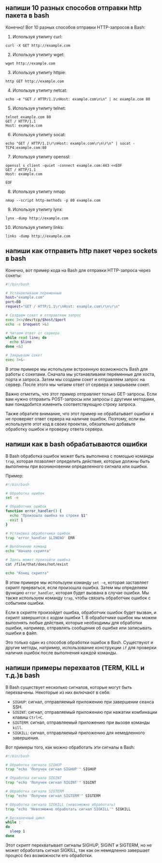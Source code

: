 ## напиши 10 разных способов отправки http пакета в bash

Конечно! Вот 10 разных способов отправки HTTP-запросов в Bash:

1. Используя утилиту curl:

```
curl -X GET http://example.com
```

2. Используя утилиту wget:

```
wget http://example.com
```

3. Используя утилиту httpie:

```
http GET http://example.com
```

4. Используя утилиту netcat:

```
echo -e "GET / HTTP/1.1\nHost: example.com\n\n" | nc example.com 80
```

5. Используя утилиту telnet:

```
telnet example.com 80
GET / HTTP/1.1
Host: example.com
```

6. Используя утилиту socat:

```
echo "GET / HTTP/1.1\r\nHost: example.com\r\n\r\n" | socat - TCP4:example.com:80
```

7. Используя утилиту openssl:

```
openssl s_client -quiet -connect example.com:443 <<EOF
GET / HTTP/1.1
Host: example.com

EOF
```

8. Используя утилиту nmap:

```
nmap --script http-methods -p 80 example.com
```

9. Используя утилиту lynx:

```
lynx -dump http://example.com
```

10. Используя утилиту links:

```
links -dump http://example.com
```

## напиши как отправить http пакет через sockets в bash

Конечно, вот пример кода на Bash для отправки HTTP-запроса через сокеты:

```bash
#!/bin/bash

# Устанавливаем переменные
host="example.com"
port=80
request="GET / HTTP/1.1\r\nHost: example.com\r\n\r\n"

# Создаем сокет и отправляем запрос
exec 3<>/dev/tcp/$host/$port
echo -e $request >&3

# Читаем ответ от сервера
while read line; do
  echo $line
done <&3

# Закрываем сокет
exec 3>&-
```

В этом примере мы используем встроенную возможность Bash для работы с сокетами. Сначала мы устанавливаем переменные для хоста, порта и запроса. Затем мы создаем сокет и отправляем запрос на сервер. После этого мы читаем ответ от сервера и закрываем сокет.

Важно отметить, что этот пример отправляет только GET-запросы. Если вам нужно отправить POST-запросы или запросы с другими методами, вам понадобится изменить соответствующую строку запроса.

Также обратите внимание, что этот пример не обрабатывает ошибки и не проверяет ответ сервера на наличие ошибок. Поэтому, если вы используете этот код в своих проектах, обязательно добавьте обработку ошибок и проверку ответа сервера.

## напиши как в bash обрабатываются ошибки

В Bash обработка ошибок может быть выполнена с помощью команды `trap`, которая позволяет определить действия, которые должны быть выполнены при возникновении определенного сигнала или ошибки.

Пример:

```bash
#!/bin/bash

# Обработка ошибок
set -e

# Обработчик ошибок
function error_handler() {
  echo "Произошла ошибка на строке $1"
  exit 1
}

# Установка обработчика ошибок
trap 'error_handler $LINENO' ERR

# Выполнение команд
echo "Начало скрипта"

# Здесь может произойти ошибка
cat /file/that/does/not/exist

echo "Конец скрипта"
```

В этом примере мы используем команду `set -e`, которая заставляет скрипт прерваться, если произошла ошибка. Затем мы определяем функцию `error_handler`, которая будет вызвана в случае ошибки. Мы также используем команду `trap`, чтобы связать обработчик ошибок с событием ошибки.

Если в скрипте произойдет ошибка, обработчик ошибок будет вызван, и скрипт завершится с кодом ошибки 1. В обработчике ошибок мы можем выполнять любые действия, которые необходимы для обработки ошибки, например, отправлять сообщения об ошибке или записывать ошибки в файл.

Это только один из способов обработки ошибок в Bash. Существуют и другие методы, например, использование конструкции `if` для проверки наличия ошибок после выполнения каждой команды.

## напиши примеры перехватов (TERM, KILL и т.д.)в bash

В Bash существует несколько сигналов, которые могут быть перехвачены. Некоторые из них включают в себя:

- `SIGHUP`: сигнал, отправляемый приложению при завершении сеанса SSH.
- `SIGINT`: сигнал, отправляемый приложению при нажатии комбинации клавиш `Ctrl+C`.
- `SIGTERM`: сигнал, отправляемый приложению при вызове команды `kill`.
- `SIGKILL`: сигнал, отправляемый приложению для немедленного завершения.

Вот примеры того, как можно обработать эти сигналы в Bash:

```bash
#!/bin/bash

# Обработка сигнала SIGHUP
trap "echo 'Получен сигнал SIGHUP'" SIGHUP

# Обработка сигнала SIGINT
trap "echo 'Получен сигнал SIGINT'" SIGINT

# Обработка сигнала SIGTERM
trap "echo 'Получен сигнал SIGTERM'" SIGTERM

# Обработка сигнала SIGKILL (невозможно обработать)
trap "echo 'Невозможно обработать сигнал SIGKILL'" SIGKILL

# Бесконечный цикл
while :
do
  sleep 1
done
```

Этот скрипт перехватывает сигналы SIGHUP, SIGINT и SIGTERM, но не может обработать сигнал SIGKILL, так как он немедленно завершает процесс без возможности его обработки.

